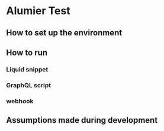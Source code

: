 # Alumier Test

## How to set up the environment

## How to run

### Liquid snippet

### GraphQL script

### webhook

## Assumptions made during development
